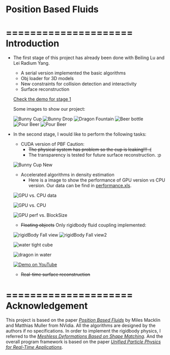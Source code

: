 Position Based Fluids
=====================

=====================
Introduction
=====================
* The first stage of this project has already been done with Beiling Lu and Lei Radium Yang. 
	* A serial version implemented the basic algorithms
	* Obj loader for 3D models
	* New constraints for collision detection and interactivity
	* Surface reconstruction

	[Check the demo for stage 1](http://youtu.be/UF9xwl5-nlQ)
	
	Some images to show our project:
	
	![Bunny Cup](https://github.com/chiwsy/Position_Based_Fluids/blob/master/PBF_Suyang_Beiling_Lei/final/PNG/OBJ1.png)
	![Bunny Drop](https://github.com/chiwsy/Position_Based_Fluids/blob/master/PBF_Suyang_Beiling_Lei/final/PNG/RealTime3.png)
	![Dragon Fountain](https://github.com/chiwsy/Position_Based_Fluids/blob/master/PBF_Suyang_Beiling_Lei/final/PNG/OBJ2.png)
	![Beer bottle](https://github.com/chiwsy/Position_Based_Fluids/blob/master/PBF_Suyang_Beiling_Lei/final/PNG/OBJ3.png)
	![Pour Beer](https://github.com/chiwsy/Position_Based_Fluids/blob/master/PBF_Suyang_Beiling_Lei/final/PNG/UserInteraction1.png)
	![Pour Beer](https://github.com/chiwsy/Position_Based_Fluids/blob/master/PBF_Suyang_Beiling_Lei/final/PNG/UserInteraction2.png)
	
* In the second stage, I would like to perform the following tasks:
	* CUDA version of PBF  Caution:
		* ~~The physical system has problem so the cup is leaking!!! :(~~
		* The transparency is tested for future surface reconstruction. :p
		
	![Bunny Cup New](https://github.com/chiwsy/Position_Based_Fluids/blob/master/PBF_Stage2/Images/PBF2_20141128.gif)
	
	* Accelerated algorithms in density estimation
		* Here is a image to show the performance of GPU version vs CPU version. Our data can be find in [performance.xls](https://github.com/chiwsy/Position_Based_Fluids/blob/master/PBF_Stage2/performance.xls).
		
	![GPU vs. CPU data](https://github.com/chiwsy/Position_Based_Fluids/blob/master/PBF_Stage2/Images/PerformanceData.png)
		
	![GPU vs. CPU](https://github.com/chiwsy/Position_Based_Fluids/blob/master/PBF_Stage2/Images/Performance.png)
	
	![GPU perf vs. BlockSize](https://github.com/chiwsy/Position_Based_Fluids/blob/master/PBF_Stage2/Images/GPUperformance.png)
	
	* ~~Floating objects~~ Only rigidbody fluid coupling implemented:
	
	![rigidBody Fall view](https://github.com/chiwsy/Position_Based_Fluids/blob/master/PBF_Stage2/Images/rigidBodyFall.gif)
	![rigidBody Fall view2](https://github.com/chiwsy/Position_Based_Fluids/blob/master/PBF_Stage2/Images/rigidBodyFall2.gif)
	
	![water tight cube](https://github.com/chiwsy/Position_Based_Fluids/blob/master/PBF_Stage2/Images/WaterTightCube.gif)
	
	![dragon in water](https://github.com/chiwsy/Position_Based_Fluids/blob/master/PBF_Stage2/Images/DragonInWater.gif)
	
	[![Demo on YouTube](http://img.youtube.com/vi/QoEk12sPxhc/0.jpg)](http://www.youtube.com/watch?v=QoEk12sPxhc)
	
	* ~~Real-time surface reconstruction~~
 
=====================
Acknowledgement
=====================
This project is based on the paper [_Position_ _Based_ _Fluids_](http://mmacklin.com/pbf_sig_preprint.pdf) by Miles Macklin and Matthias Muller from NVidia. All the algorithms are designed by the authors if no specifications. In order to implement the rigidbody physics, I referred to the [_Meshless Deformations Based on Shape Matching_](https://www.cs.drexel.edu/~david/Classes/Papers/MeshlessDeformations_SIG05.pdf). And the overall program framework is based on the paper [_Unified Particle Physics for Real-Time Applications_](http://mmacklin.com/uppfrta_preprint.pdf).

